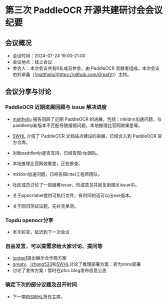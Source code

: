 # 第三次 PaddleOCR 开源共建研讨会会议纪要

## 会议概况
- 会议时间：2024-07-24 19:00-21:00
- 会议地点：线上会议
- 参会人：本次会议共有6名成员参会，由 PaddleOCR 贡献者组成。本次会议由刘卓鑫（[[mattheliu](https://github.com/mattheliu)](https://github.com/GreatV)）主持。

## 会议分享与讨论

### PaddleOCR 近期进展回顾与 issue 解决进度

  * [mattheliu](https://github.com/mattheliu) 报告回顾了近期 PaddleOCR 的进展，包括：mkldnn加速问题，与paddlenlp新版本不匹配导致报错问题，本地推理比官网效果差等。
  * [SWHL](https://github.com/SWHL) 介绍了 PaddleOCR 文档站点建设的进展，已经合入到 PaddleOCR 官方仓库。
  * 对新paddlenlp是否支持，已经告知nlp团队。
  * 本地推理比官网效果差，正在排查。
  * mkldnn加速问题，已经告知intel工程师团队。
  * 社区成员讨论了一些疑难issue，形成意见并回复到相关issue中。

  * 关于ppocrlabel提供可执行文件，有时间的话可以出exe版本。
  * 关于回归测试议题，先补充单测。

### Topdu openocr分享

  * 本次轮空，延迟到下一次会议

### 自由发言，可以提需求给大家讨论、提问等

  * [luotao1](https://github.com/luotao1)提出展示合作商方案
  * [greatv](https://github.com/greatv)、[jzhang533](https://github.com/jzhang533)和[SWHL](https://github.com/SWHL)讨论了推理部署方案：转为onnx部署
  * 讨论了宣传方案：暂时在pfcc blog发布信息公告

### 确定下次的部分议题及召开时间

  * 下一期由[SWHL](https://github.com/SWHL)担任主席。



